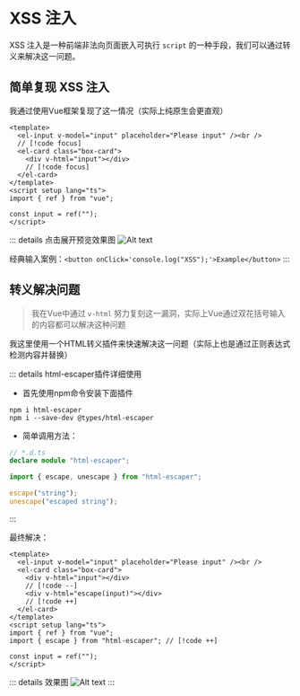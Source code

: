 # XSS 注入

XSS 注入是一种前端非法向页面嵌入可执行 `script` 的一种手段，我们可以通过转义来解决这一问题。

## 简单复现 XSS 注入

我通过使用Vue框架复现了这一情况（实际上纯原生会更直观）

```vue
<template>
  <el-input v-model="input" placeholder="Please input" /><br />
  // [!code focus]
  <el-card class="box-card">
    <div v-html="input"></div>
    // [!code focus]
  </el-card>
</template>
<script setup lang="ts">
import { ref } from "vue";

const input = ref("");
</script>
```

::: details 点击展开预览效果图
![Alt text](/md_png/js/xss.png)

经典输入案例：`<button onClick='console.log("XSS");'>Example</button>`
:::

## 转义解决问题

> 我在Vue中通过 `v-html` 努力复刻这一漏洞，实际上Vue通过双花括号输入的内容都可以解决这种问题

我这里使用一个HTML转义插件来快速解决这一问题（实际上也是通过正则表达式检测内容并替换）

::: details html-escaper插件详细使用

- 首先使用npm命令安装下面插件

```
npm i html-escaper
npm i --save-dev @types/html-escaper
```

- 简单调用方法：

```ts
// *.d.ts
declare module "html-escaper";

import { escape, unescape } from "html-escaper";

escape("string");
unescape("escaped string");
```

:::

最终解决：

```vue
<template>
  <el-input v-model="input" placeholder="Please input" /><br />
  <el-card class="box-card">
    <div v-html="input"></div>
    // [!code --]
    <div v-html="escape(input)"></div>
    // [!code ++]
  </el-card>
</template>
<script setup lang="ts">
import { ref } from "vue";
import { escape } from "html-escaper"; // [!code ++]

const input = ref("");
</script>
```

::: details 效果图
![Alt text](/md_png/js/xss_2.png)
:::
